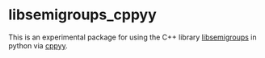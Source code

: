 # libsemigroups_cppyy

This is an experimental package for using the C++ library [libsemigroups](https://github.com/james-d-mitche) in python via [cppyy](https://cppyy.readthedocs.io/en/latest/).
